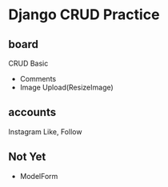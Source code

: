 # Django CRUD Practice

## board
CRUD Basic
 - Comments
 - Image Upload(ResizeImage)

## accounts
Instagram Like, Follow

## Not Yet
- ModelForm 
